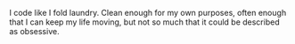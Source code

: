 I code like I fold laundry. Clean enough for my own purposes, often enough that I can keep my life moving, but not so much that it could be described as obsessive.
